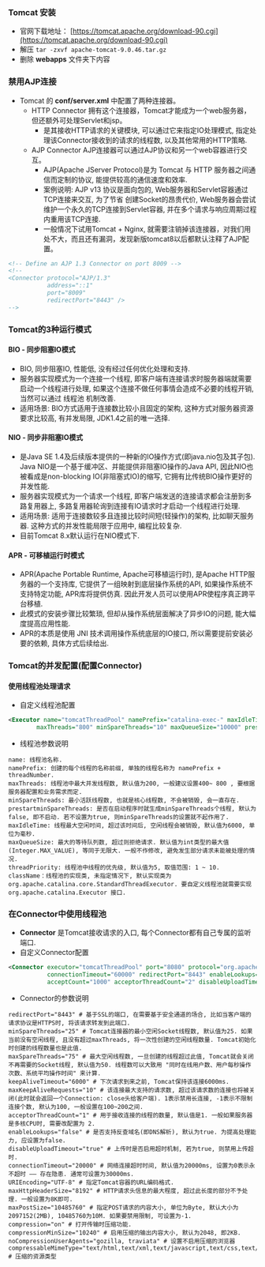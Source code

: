 ### Tomcat 安装
- 官网下载地址： [https://tomcat.apache.org/download-90.cgi](https://tomcat.apache.org/download-90.cgi)
- 解压 `tar -zxvf apache-tomcat-9.0.46.tar.gz`
- 删除 **webapps** 文件夹下内容
### 禁用AJP连接
- Tomcat 的 **conf/server.xml** 中配置了两种连接器。
  - HTTP Connector 拥有这个连接器，Tomcat才能成为一个web服务器，但还额外可处理Servlet和jsp。
    - 是其接收HTTP请求的关键模块, 可以通过它来指定IO处理模式, 指定处理该Connector接收到的请求的线程数, 以及其他常用的HTTP策略.
  - AJP Connector AJP连接器可以通过AJP协议和另一个web容器进行交互。
    - AJP(Apache JServer Protocol)是为 Tomcat 与 HTTP 服务器之间通信而定制的协议, 能提供较高的通信速度和效率.
    - 案例说明: AJP v13 协议是面向包的, Web服务器和Servlet容器通过TCP连接来交互, 为了节省 创建Socket的昂贵代价, Web服务器会尝试维护一个永久的TCP连接到Servlet容器, 并在多个请求与响应周期过程内重用该TCP连接.
    - 一般情况下试用Tomcat + Nginx, 就需要注销掉该连接器，对我们用处不大，而且还有漏洞，发现新版tomcat8以后都默认注释了AJP配置。

```xml
<!-- Define an AJP 1.3 Connector on port 8009 -->
<!--
<Connector protocol="AJP/1.3"
           address="::1"
           port="8009"
           redirectPort="8443" />
-->
```

### Tomcat的3种运行模式
#### BIO - 同步阻塞IO模式
- BIO, 同步阻塞IO, 性能低, 没有经过任何优化处理和支持.
- 服务器实现模式为一个连接一个线程, 即客户端有连接请求时服务器端就需要启动一个线程进行处理, 如果这个连接不做任何事情会造成不必要的线程开销, 当然可以通过 线程池 机制改善.
- 适用场景: BIO方式适用于连接数比较小且固定的架构, 这种方式对服务器资源要求比较高, 有并发局限, JDK1.4之前的唯一选择.

#### NIO - 同步非阻塞IO模式
- 是Java SE 1.4及后续版本提供的一种新的IO操作方式(即java.nio包及其子包). Java NIO是一个基于缓冲区、并能提供非阻塞IO操作的Java API, 因此NIO也被看成是non-blocking IO(非阻塞式IO)的缩写, 它拥有比传统BIO操作更好的并发性能.
- 服务器实现模式为一个请求一个线程, 即客户端发送的连接请求都会注册到多路复用器上, 多路复用器轮询到连接有IO请求时才启动一个线程进行处理.
- 适用场景: 适用于连接数较多且连接比较时间短(轻操作)的架构, 比如聊天服务器. 这种方式的并发性能局限于应用中, 编程比较复杂.
- 目前Tomcat 8.x默认运行在NIO模式下.

#### APR - 可移植运行时模式
- APR(Apache Portable Runtime, Apache可移植运行时), 是Apache HTTP服务器的一个支持库, 它提供了一组映射到底层操作系统的API, 如果操作系统不支持特定功能, APR库将提供仿真. 因此开发人员可以使用APR使程序真正跨平台移植.
- 此模式的安装步骤比较繁琐, 但却从操作系统层面解决了异步IO的问题, 能大幅度提高应用性能.
- APR的本质是使用 JNI 技术调用操作系统底层的IO接口, 所以需要提前安装必要的依赖, 具体方式后续给出.

### Tomcat的并发配置(配置Connector)
#### 使用线程池处理请求
- 自定义线程池配置

```xml
<Executor name="tomcatThreadPool" namePrefix="catalina-exec-" maxIdleTime="60000"
        maxThreads="800" minSpareThreads="10" maxQueueSize="10000" prestartminSpareThreads="true"/>
```

- 线程池参数说明

```text
name: 线程池名称.
namePrefix: 创建的每个线程的名称前缀, 单独的线程名称为 namePrefix + threadNumber.
maxThreads: 线程池中最大并发线程数, 默认值为200, 一般建议设置400~ 800 , 要根据服务器配置和业务需求而定.
minSpareThreads: 最小活跃线程数, 也就是核心线程数, 不会被销毁, 会一直存在.
prestartminSpareThreads: 是否在启动程序时就生成minSpareThreads个线程, 默认为false, 即不启动. 若不设置为true, 则minSpareThreads的设置就不起作用了.
maxIdleTime: 线程最大空闲时间, 超过该时间后, 空闲线程会被销毁, 默认值为6000, 单位为毫秒.
maxQueueSize: 最大的等待队列数, 超过则拒绝请求. 默认值为int类型的最大值(Integer.MAX_VALUE), 等同于无限大. 一般不作修改, 避免发生部分请求未能被处理的情况.
threadPriority: 线程池中线程的优先级, 默认值为5, 取值范围: 1 ~ 10.
className：线程池的实现类, 未指定情况下, 默认实现类为 org.apache.catalina.core.StandardThreadExecutor. 要自定义线程池就需要实现 org.apache.catalina.Executor 接口.
```

### 在Connector中使用线程池
- **Connector** 是Tomcat接收请求的入口, 每个Connector都有自己专属的监听端口.
- 自定义Connector配置

```xml
<Connector executor="tomcatThreadPool" port="8080" protocol="org.apache.coyote.http11.Http11Nio2Protocol" 
           connectionTimeout="60000" redirectPort="8443" enableLookups="false" maxPostSize="-1" URIEncoding="UTF-8" 
		   acceptCount="1000" acceptorThreadCount="2" disableUploadTimeout="true" maxConnections="10000" SSLEnabled="false"/>
```

- Connector的参数说明

```text
redirectPort="8443" # 基于SSL的端口, 在需要基于安全通道的场合, 比如当客户端的请求协议是HTTPS时, 将该请求转发到此端口.
minSpareThreads="25" # Tomcat连接器的最小空闲Socket线程数, 默认值为25. 如果当前没有空闲线程, 且没有超过maxThreads, 将一次性创建的空闲线程数量. Tomcat初始化时创建的线程数量也是此值.
maxSpareThreads="75" # 最大空闲线程数, 一旦创建的线程超过此值, Tomcat就会关闭不再需要的Socket线程, 默认值为50. 线程数可以大致用 "同时在线用户数、用户每秒操作次数、系统平均操作时间" 来计算.
keepAliveTimeout="6000" # 下次请求到来之前, Tomcat保持该连接6000ms.
maxKeepAliveRequests="10" # 该连接最大支持的请求数, 超过该请求数的连接也将被关闭(此时就会返回一个Connection: close头给客户端). 1表示禁用长连接, -1表示不限制连接个数, 默认为100, 一般设置在100~200之间.
acceptorThreadCount="1" # 用于接收连接的线程的数量, 默认值是1. 一般如果服务器是多核CPU时, 需要改配置为 2.
enableLookups="false" # 是否支持反查域名(即DNS解析), 默认为true. 为提高处理能力, 应设置为false.
disableUploadTimeout="true" # 上传时是否启用超时机制, 若为true, 则禁用上传超时.
connectionTimeout="20000" # 网络连接超时时间, 默认值为20000ms, 设置为0表示永不超时 —— 存在隐患. 通常可设置为30000ms.
URIEncoding="UTF-8" # 指定Tomcat容器的URL编码格式.
maxHttpHeaderSize="8192" # HTTP请求头信息的最大程度, 超过此长度的部分不予处理. 一般设置为8K即可.
maxPostSize="10485760" # 指定POST请求的内容大小, 单位为Byte, 默认大小为2097152(2MB), 10485760为10M. 如果要禁用限制, 可设置为-1.
compression="on" # 打开传输时压缩功能.
compressionMinSize="10240" # 启用压缩的输出内容大小, 默认为2048, 即2KB.
noCompressionUserAgents="gozilla, traviata" # 设置不启用压缩的浏览器
compressableMimeType="text/html,text/xml,text/javascript,text/css,text/plain" # 压缩的资源类型
```
